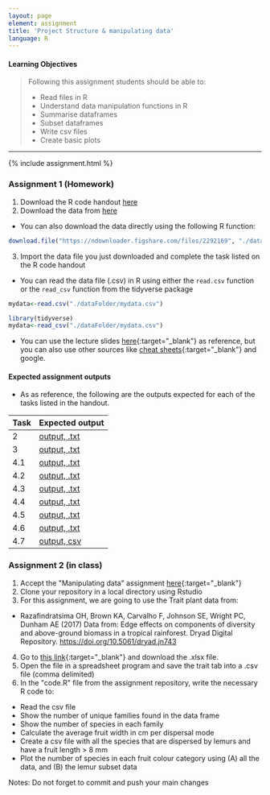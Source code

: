 ```yaml
---
layout: page
element: assignment
title: 'Project Structure & manipulating data'
language: R
---
```


#### Learning Objectives

> Following this assignment students should be able to:
>
>  - Read files in R
> - Understand data manipulation functions in R
> - Summarise dataframes
> - Subset dataframes
> - Write csv files
> - Create basic plots

****
{% include assignment.html %}

### Assignment 1 (Homework)

1. Download the R code handout [here](https://globalecologybiogeography.github.io/Ecoinformatics/code/Week3_CodeHandout.R)
2. Download the data from [here](https://ndownloader.figshare.com/files/2292169)
  * You can also download the data directly using the following R function:
```r
download.file("https://ndownloader.figshare.com/files/2292169", "./dataFolder/mydata.csv")
```
3. Import the data file you just downloaded and complete the task listed on the R code handout
  * You can read the data file (.csv) in R using either the `read.csv` function or the `read_csv` function from the tidyverse package

```r
mydata<-read.csv("./dataFolder/mydata.csv")

library(tidyverse)
mydata<-read_csv("./dataFolder/mydata.csv")
```

  * You can use the lecture slides [here](../../materials/02_Manipulating_data/02_ManipulatingData.html){:target="_blank"} as reference, but you can also use other sources like [cheat sheets](https://www.rstudio.com/resources/cheatsheets/){:target="_blank"} and google.

#### Expected assignment outputs

* As as reference, the following are the outputs expected for each of the tasks listed in the handout.

| Task | Expected output |
|------|------------------------------------------|
|  2   |[output, .txt](../../solutions/week3_Exercise01_2.txt)|
|  3   |[output, .txt](../../solutions/week3_Exercise01_3.txt)|
|  4.1   |[output, .txt](../../solutions/week3_Exercise01_4.1.txt)|
|  4.2   |[output,  .txt](../../solutions/week3_Exercise01_4.2.txt)|
|  4.3   |[output, .txt](../../solutions/week3_Exercise01_4.3.txt)|
|  4.4   |[output, .txt](../../solutions/week3_Exercise01_4.4.txt)|
|  4.5   |[output, .txt](../../solutions/week3_Exercise01_4.5.txt)|
|  4.6   |[output, .txt](../../solutions/week3_Exercise01_4.6.txt)|
|  4.7   |[output, csv](../../solutions/week3_Exercise01_4.7.csv)|


### Assignment 2 (in class)

1. Accept the "Manipulating data" assignment [here](https://classroom.github.com/a/QQkHNkhV){:target="_blank"}
2. Clone your repository in a local directory using Rstudio
3. For this assignment, we are going to use the Trait plant data from:
  * Razafindratsima OH, Brown KA, Carvalho F, Johnson SE, Wright PC, Dunham AE (2017) Data from: Edge effects on components of diversity and above-ground biomass in a tropical rainforest. Dryad Digital Repository. https://doi.org/10.5061/dryad.jn743

4. Go to [this link](https://doi.org/10.5061/dryad.jn743){:target="_blank"} and download the .xlsx file.
5. Open the file in a spreadsheet program and save the trait tab into a .csv file (comma delimited)
6. In the "code.R" file from the assignment repository, write the necessary R code to:
  * Read the csv file
  * Show the number of unique families found in the data frame
  * Show the number of species in each family
  * Calculate the average fruit width in cm per dispersal mode
  * Create a csv file with all the species that are dispersed by lemurs and have a fruit length > 8 mm
  * Plot the number of species in each fruit colour category using (A) all the data, and (B) the lemur subset data



Notes: Do not forget to commit and push your main changes
